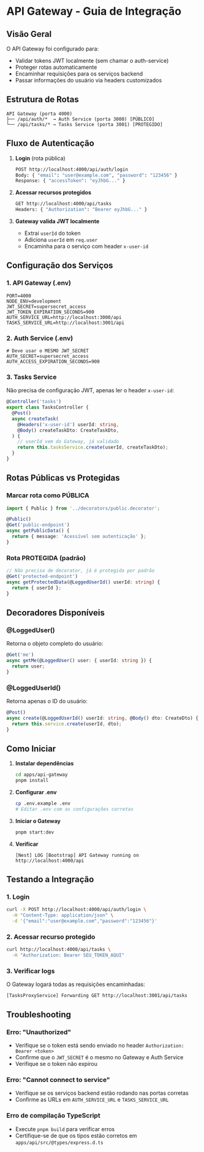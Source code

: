 # API Gateway - Guia de Integração

## Visão Geral

O API Gateway foi configurado para:
- Validar tokens JWT localmente (sem chamar o auth-service)
- Proteger rotas automaticamente
- Encaminhar requisições para os serviços backend
- Passar informações do usuário via headers customizados

## Estrutura de Rotas

```
API Gateway (porta 4000)
├── /api/auth/*  → Auth Service (porta 3000) [PÚBLICO]
└── /api/tasks/* → Tasks Service (porta 3001) [PROTEGIDO]
```

## Fluxo de Autenticação

1. **Login** (rota pública)
   ```bash
   POST http://localhost:4000/api/auth/login
   Body: { "email": "user@example.com", "password": "123456" }
   Response: { "accessToken": "eyJhbG..." }
   ```

2. **Acessar recursos protegidos**
   ```bash
   GET http://localhost:4000/api/tasks
   Headers: { "Authorization": "Bearer eyJhbG..." }
   ```

3. **Gateway valida JWT localmente**
   - Extrai `userId` do token
   - Adiciona `userId` em `req.user`
   - Encaminha para o serviço com header `x-user-id`

## Configuração dos Serviços

### 1. API Gateway (.env)
```env
PORT=4000
NODE_ENV=development
JWT_SECRET=supersecret_access
JWT_TOKEN_EXPIRATION_SECONDS=900
AUTH_SERVICE_URL=http://localhost:3000/api
TASKS_SERVICE_URL=http://localhost:3001/api
```

### 2. Auth Service (.env)
```env
# Deve usar o MESMO JWT_SECRET
AUTH_SECRET=supersecret_access
AUTH_ACCESS_EXPIRATION_SECONDS=900
```

### 3. Tasks Service
Não precisa de configuração JWT, apenas ler o header `x-user-id`:

```typescript
@Controller('tasks')
export class TasksController {
  @Post()
  async createTask(
    @Headers('x-user-id') userId: string,
    @Body() createTaskDto: CreateTaskDto,
  ) {
    // userId vem do Gateway, já validado
    return this.tasksService.create(userId, createTaskDto);
  }
}
```

## Rotas Públicas vs Protegidas

### Marcar rota como PÚBLICA
```typescript
import { Public } from '../decorators/public.decorator';

@Public()
@Get('public-endpoint')
async getPublicData() {
  return { message: 'Acessível sem autenticação' };
}
```

### Rota PROTEGIDA (padrão)
```typescript
// Não precisa de decorator, já é protegida por padrão
@Get('protected-endpoint')
async getProtectedData(@LoggedUserId() userId: string) {
  return { userId };
}
```

## Decoradores Disponíveis

### @LoggedUser()
Retorna o objeto completo do usuário:
```typescript
@Get('me')
async getMe(@LoggedUser() user: { userId: string }) {
  return user;
}
```

### @LoggedUserId()
Retorna apenas o ID do usuário:
```typescript
@Post()
async create(@LoggedUserId() userId: string, @Body() dto: CreateDto) {
  return this.service.create(userId, dto);
}
```

## Como Iniciar

1. **Instalar dependências**
   ```bash
   cd apps/api-gateway
   pnpm install
   ```

2. **Configurar .env**
   ```bash
   cp .env.example .env
   # Editar .env com as configurações corretas
   ```

3. **Iniciar o Gateway**
   ```bash
   pnpm start:dev
   ```

4. **Verificar**
   ```
   [Nest] LOG [Bootstrap] API Gateway running on http://localhost:4000/api
   ```

## Testando a Integração

### 1. Login
```bash
curl -X POST http://localhost:4000/api/auth/login \
  -H "Content-Type: application/json" \
  -d '{"email":"user@example.com","password":"123456"}'
```

### 2. Acessar recurso protegido
```bash
curl http://localhost:4000/api/tasks \
  -H "Authorization: Bearer SEU_TOKEN_AQUI"
```

### 3. Verificar logs
O Gateway logará todas as requisições encaminhadas:
```
[TasksProxyService] Forwarding GET http://localhost:3001/api/tasks
```

## Troubleshooting

### Erro: "Unauthorized"
- Verifique se o token está sendo enviado no header `Authorization: Bearer <token>`
- Confirme que o `JWT_SECRET` é o mesmo no Gateway e Auth Service
- Verifique se o token não expirou

### Erro: "Cannot connect to service"
- Verifique se os serviços backend estão rodando nas portas corretas
- Confirme as URLs em `AUTH_SERVICE_URL` e `TASKS_SERVICE_URL`

### Erro de compilação TypeScript
- Execute `pnpm build` para verificar erros
- Certifique-se de que os tipos estão corretos em `apps/api/src/@types/express.d.ts`
